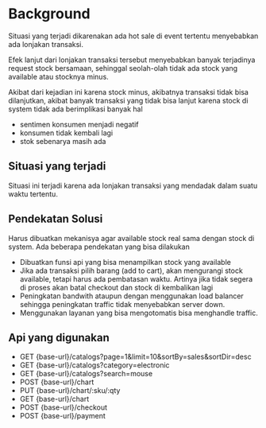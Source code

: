# Background 

Situasi yang terjadi dikarenakan ada hot sale di event tertentu menyebabkan ada lonjakan transaksi.

Efek lanjut dari lonjakan transaksi tersebut menyebabkan banyak terjadinya request stock bersamaan, sehinggal seolah-olah tidak ada stock yang available atau stocknya minus.

Akibat dari kejadian ini karena stock minus, akibatnya transaksi tidak bisa dilanjutkan, akibat banyak transaksi yang tidak bisa lanjut karena stock di system tidak ada berimplikasi banyak hal

 - sentimen konsumen menjadi negatif
 - konsumen tidak kembali lagi
 - stok sebenarya masih ada

## Situasi yang terjadi

Situasi ini terjadi karena ada lonjakan transaksi yang mendadak dalam suatu waktu tertentu.

## Pendekatan Solusi 

Harus dibuatkan mekanisya agar available stock real sama dengan stock di system.
Ada beberapa pendekatan yang bisa dilakukan

 - Dibuatkan funsi api yang bisa menampilkan stock yang available
 - Jika ada transaksi pilih barang (add to cart), akan mengurangi stock available, tetapi harus ada pembatasan waktu. Artinya jika tidak segera di proses akan batal checkout dan stock di kembalikan lagi
 - Peningkatan bandwith ataupun dengan menggunakan load balancer sehingga peningkatan traffic tidak menyebabkan server down.
 - Menggunakan layanan yang bisa mengotomatis bisa menghandle traffic.



## Api yang digunakan

 - GET {base-url}/catalogs?page=1&limit=10&sortBy=sales&sortDir=desc
 - GET {base-url}/catalogs?category=electronic
 - GET {base-url}/catalogs?search=mouse
 - POST {base-url}/chart
 - PUT {base-url}/chart/:sku/:qty
 - GET {base-url}/chart
 - POST {base-url}/checkout
 - POST {base-url}/payment


